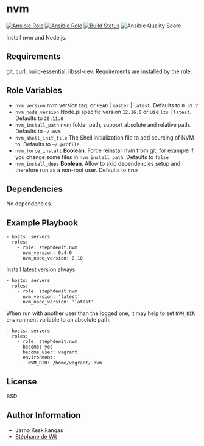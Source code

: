 # nvm

[![Ansible Role](https://img.shields.io/ansible/role/15854)](https://galaxy.ansible.com/stephdewit/nvm) [![Ansible Role](https://img.shields.io/ansible/role/d/15854)](https://galaxy.ansible.com/stephdewit/nvm) [![Build Status](https://github.com/stephdewit/ansible-nvm/actions/workflows/lint.yaml/badge.svg)](https://github.com/stephdewit/ansible-nvm/actions/workflows/lint.yaml) ![Ansible Quality Score](https://img.shields.io/ansible/quality/15854)

Install nvm and Node.js.

## Requirements

git, curl, build-essential, libssl-dev. Requirements are installed by the role.

## Role Variables

- `nvm_version` nvm version tag, or `HEAD` | `master` | `latest`. Defaults to `0.39.7`
- `nvm_node_version` Node.js specific version `12.16.0` or use `lts` | `latest`. Defaults to `20.11.0`
- `nvm_install_path` nvm folder path, support absolute and relative path. Defaults to `~/.nvm`
- `nvm_shell_init_file` The Shell initialization file to add sourcing of NVM to. Defaults to `~/.profile`
- `nvm_force_install` **Boolean**. Force reinstall nvm from git, for example if you change some files in `nvm_install_path`. Defaults to `false`
- `nvm_install_deps` **Boolean**. Allow to skip dependencies setup and therefore run as a non-root user. Defaults to `true`

## Dependencies

No dependencies.

## Example Playbook

    - hosts: servers
      roles:
        - role: stephdewit.nvm
          nvm_version: 0.4.0
          nvm_node_version: 0.10

Install latest version always

    - hosts: servers
      roles:
        - role: stephdewit.nvm
          nvm_version: 'latest'
          nvm_node_version: 'latest'

When run with another user than the logged one, it may help to set `NVM_DIR` environment variable to an absolute path:

    - hosts: servers
      roles:
        - role: stephdewit.nvm
          become: yes
          become_user: vagrant
          environment:
            NVM_DIR: /home/vagrant/.nvm

## License

BSD

## Author Information

- Jarno Keskikangas
- [Stéphane de Wit](https://www.stephanedewit.be)
